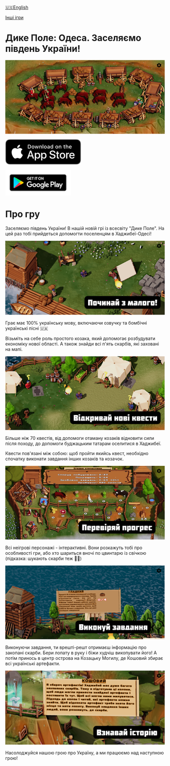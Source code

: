 [🇺🇸English](./index.md)

[Інші ігри](/index_uk.md)

# Дике Поле: Одеса. Заселяємо південь України!

![cover.png](images/secret_place.jpg)

[![Придбати на Apple App Store](../images/appstore.svg)](https://apps.apple.com/ua/app/loca-deserta-odesa/id6449617200)

[![Придбати на Google Play](../images/play_store_badge.png)](https://play.google.com/store/apps/details?id=com.dmytrogladkyi.SlobodaOdesa)

# Про гру

Заселяємо південь України! В нашій новій грі із всесвіту "Дике Поле". На цей раз тобі прийдеться допомогти поселенцям в Хаджибеї-Одесі!

![start.png](./images/uk/starter.png)

Грає має 100% українську мову, включаючи озвучку та бомбічні українські пісні 🇺🇦

Візьміть на себе роль простого козака, який допомогає розбудувати економіку нової області. А також знайди всі п'ять скарбів, які заховані на мапі.

![camp.png](./images/uk/camp.png)

Більше ніж 70 квестів, від допомоги отаману козаків відновити сили після походу, до допомоги буджацьким татарам оселитися в Хаджибеї.

Квести пов'язані між собою: щоб пройти якийсь квест, необхідно спочатку виконати завдання інших козаків та козачок.

![progress.png](./images/uk/progress.png)

Всі неігрові персонажі - інтерактивні. Вони розкажуть тобі про особливості гри, або хто шариться вночі по цвинтарю із свічкою (підказка: шукають скарби теж ✊🏻)

![quests.png](./images/uk/quests.png)

Виконуючи завдання, ти врешті-решт отримаєш інформацію про закопані скарби. Бери лопату в руку і біжи худчіш викопувати його! А потім принось в центр острова на Козацьку Могилу, де Кошовий збирає всі українські артефакти.

![history.png](./images/uk/history.png)

Насолоджуйся нашою грою про Україну, а ми працюємо над наступною грою!


